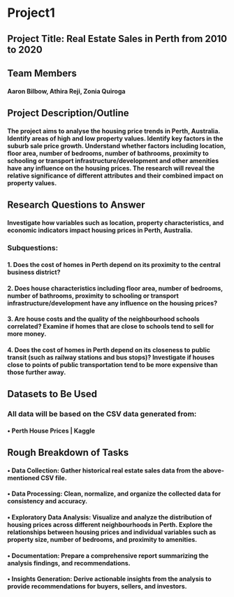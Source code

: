 # Project1
## Project Title: Real Estate Sales in Perth from 2010 to 2020
## Team Members
#### Aaron Bilbow, Athira Reji, Zonia Quiroga
## Project Description/Outline
#### The project aims to analyse the housing price trends in Perth, Australia. Identify areas of high and low property values. Identify key factors in the suburb sale price growth. Understand whether factors including location, floor area, number of bedrooms, number of bathrooms, proximity to schooling or transport infrastructure/development and other amenities have any influence on the housing prices. The research will reveal the relative significance of different attributes and their combined impact on property values.
## Research Questions to Answer
#### Investigate how variables such as location, property characteristics, and economic indicators impact housing prices in Perth, Australia.
### Subquestions:
#### 1.	Does the cost of homes in Perth depend on its proximity to the central business district?
#### 2.	Does house characteristics including floor area, number of bedrooms, number of bathrooms, proximity to schooling or transport infrastructure/development have any influence on the housing prices?
#### 3.	Are house costs and the quality of the neighbourhood schools correlated? Examine if homes that are close to schools tend to sell for more money.
#### 4.	Does the cost of homes in Perth depend on its closeness to public transit (such as railway stations and bus stops)? Investigate if houses close to points of public transportation tend to be more expensive than those further away.
## Datasets to Be Used
### All data will be based on the CSV data generated from:
#### •	Perth House Prices | Kaggle
## Rough Breakdown of Tasks
#### •	Data Collection: Gather historical real estate sales data from the above-mentioned CSV file.
#### •	Data Processing: Clean, normalize, and organize the collected data for consistency and accuracy.
#### •	Exploratory Data Analysis: Visualize and analyze the distribution of housing prices across different neighbourhoods in Perth. Explore the relationships between housing prices and individual variables such as property size, number of bedrooms, and proximity to amenities.
#### •	Documentation: Prepare a comprehensive report summarizing the analysis findings, and recommendations.
#### •	Insights Generation: Derive actionable insights from the analysis to provide recommendations for buyers, sellers, and investors.
